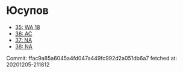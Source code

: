 # Юсупов
- [35: WA 18](35.md)
- [36: AC](36.md)
- [37: NA](37.md)
- [38: NA](38.md)

Commit: ffac9a85a6045a4fd047a449fc992d2a051db6a7
 fetched at: 20201205-211812
